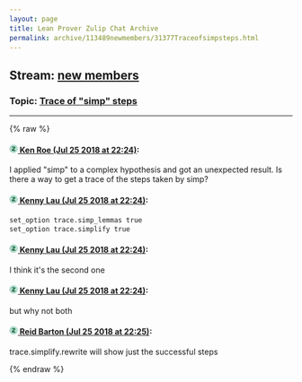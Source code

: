 ```yaml
---
layout: page
title: Lean Prover Zulip Chat Archive 
permalink: archive/113489newmembers/31377Traceofsimpsteps.html
---
```


## Stream: [new members](index.html)
### Topic: [Trace of "simp" steps](31377Traceofsimpsteps.html)

---


{% raw %}
#### [![Click to go to Zulip](../../assets/img/zulip2.png) Ken Roe (Jul 25 2018 at 22:24)](https://leanprover.zulipchat.com/#narrow/stream/113489-new%20members/topic/Trace%20of%20%22simp%22%20steps/near/130300149):
I applied "simp" to a complex hypothesis and got an unexpected result.  Is there a way to get a trace of the steps taken by simp?

#### [![Click to go to Zulip](../../assets/img/zulip2.png) Kenny Lau (Jul 25 2018 at 22:24)](https://leanprover.zulipchat.com/#narrow/stream/113489-new%20members/topic/Trace%20of%20%22simp%22%20steps/near/130300168):
```lean
set_option trace.simp_lemmas true
set_option trace.simplify true
```

#### [![Click to go to Zulip](../../assets/img/zulip2.png) Kenny Lau (Jul 25 2018 at 22:24)](https://leanprover.zulipchat.com/#narrow/stream/113489-new%20members/topic/Trace%20of%20%22simp%22%20steps/near/130300170):
I think it's the second one

#### [![Click to go to Zulip](../../assets/img/zulip2.png) Kenny Lau (Jul 25 2018 at 22:24)](https://leanprover.zulipchat.com/#narrow/stream/113489-new%20members/topic/Trace%20of%20%22simp%22%20steps/near/130300172):
but why not both

#### [![Click to go to Zulip](../../assets/img/zulip2.png) Reid Barton (Jul 25 2018 at 22:25)](https://leanprover.zulipchat.com/#narrow/stream/113489-new%20members/topic/Trace%20of%20%22simp%22%20steps/near/130300213):
trace.simplify.rewrite will show just the successful steps


{% endraw %}
